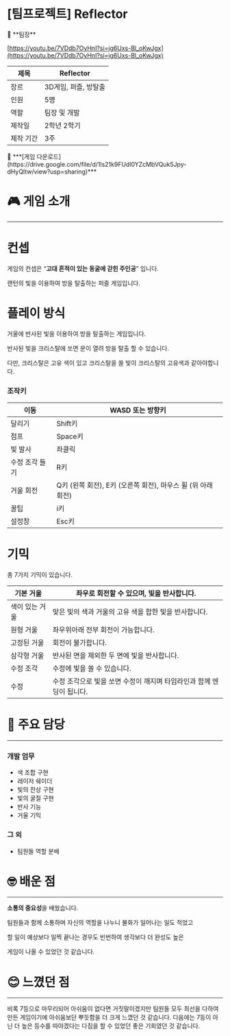 # [팀프로젝트] Reflector

<aside>
🫡 **팀장**

</aside>

[https://youtu.be/7VDdb7OyHnI?si=jg6Uxs-Bl_oKwJgx](https://youtu.be/7VDdb7OyHnI?si=jg6Uxs-Bl_oKwJgx)

| 제목 | Reflector |
| --- | --- |
| 장르 | 3D게임, 퍼즐, 방탈출 |
| 인원 | 5명 |
| 역할 | 팀장 및 개발 |
| 제작일 | 2학년 2학기 |
| 제작 기간 | 3주 |

<aside>
🔗 ***[게임 다운로드](https://drive.google.com/file/d/1ls21k9FUdl0YZcMbVQuk5Jpy-dHyQltw/view?usp=sharing)***

</aside>

# 🎮 게임 소개

---

# **컨셉**

게임의 컨셉은 “**고대 흔적이 있는 동굴에 갇힌 주인공**” 입니다.

랜턴의 빛을 이용하여 방을 탈출하는 퍼즐 게임입니다.

# 플레이 방식

거울에 반사된 빛을 이용하여 방을 탈출하는 게임입니다.

반사된 빛을 크리스탈에 쏘면 문이 열려 방을 탈출 할 수 있습니다.

다만, 크리스탈은 고유 색이 있고 크리스탈을 쏠 빛이 크리스탈의 고유색과 같아야합니다.

### **조작키**

| 이동 | WASD 또는 방향키 |
| --- | --- |
| 달리기 | Shift키 |
| 점프 | Space키 |
| 빛 발사 | 좌클릭 |
| 수정 조각 들기 | R키 |
| 거울 회전 | Q키 (왼쪽 회전), E키 (오른쪽 회전), 마우스 휠 (위 아래 회전) |
| 꿀팁 | i키 |
| 설정창 | Esc키 |

# 기믹

총 7가지 기믹이 있습니다.

| 기본 거울 | 좌우로 회전할 수 있으며, 빛을 반사합니다. |
| --- | --- |
| 색이 있는 거울 | 맞은 빛의 색과 거울의 고유 색을 합한 빛을 반사합니다. |
| 원형 거울 | 좌우위아래 전부 회전이 가능합니다. |
| 고정된 거울 | 회전이 불가합니다. |
| 삼각형 거울 | 반사된 면을 제외한 두 면에 빛을 반사합니다. |
| 수정 조각 | 수정에 빛을 쏠 수 있습니다. |
| 수정 | 수정 조각으로 빛을 쏘면 수정이 깨지며 타임라인과 함께 엔딩이 됩니다. |

# 📑 주요 담당

---

### 개발 엄무

- 색 조합 구현
- 레이저  쉐이더
- 빛의 잔상 구현
- 빛의 굴절 구현
- 반사 기능
- 거울 기믹

### 그 외

- 팀원들 역할 분배

# 🤓 배운 점

---

**소통의 중요성**을 배웠습니다.

 팀원들과 함께 소통하며 자신의 역할을 나누니 불화가 일어나는 일도 적었고 

할 일이 예상보다 일찍 끝나는 경우도 빈번하여 생각보다 더 완성도 높은 

게임이 나올 수 있었던 것 같습니다. 

# 😊 느꼈던 점

---

비록 7등으로 마무리되어 아쉬움이 없다면 거짓말이겠지만 팀원들 모두 최선을 다하여 만든 게임이기에 아쉬움보단 뿌듯함을 더 크게 느꼈던 것 같습니다. 다음에는 7등이 아닌 더 높은 등수를 따야겠다는 다짐을 할 수 있었던 좋은 기회였던 것 같습니다.

